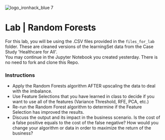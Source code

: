 ![logo_ironhack_blue 7](https://user-images.githubusercontent.com/23629340/40541063-a07a0a8a-601a-11e8-91b5-2f13e4e6b441.png)

# Lab | Random Forests

For this lab, you will be using the .CSV files provided in the `files_for_lab` folder.  These are cleaned versions of the learningSet data from the Case Study 'Healthcare for All'.   
You may continue in the Jupyter Notebook you created yesterday.  There is no need to fork and clone this Repo.

### Instructions

- Apply the Random Forests algorithm AFTER upscaling the data to deal with the imbalance.
- Use Feature Selections that you have learned in class to decide if you want to use all of the features (Variance Threshold, RFE, PCA, etc.)
- Re-run the Random Forest algorithm to determine if the Feature Selection has improved the results.
- Discuss the output and its impact in the business scenario. Is the cost of a false positive equals to the cost of the false negative? How would you change your algorithm or data in order to maximize the return of the business?
